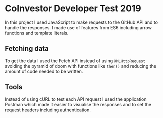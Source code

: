 # CoInvestor Developer Test 2019

In this project I used JavaScript to make requests to the GitHub API and to handle the responses. I made use of features from ES6 including arrow functions and template literals.

## Fetching data

To get the data I used the Fetch API instead of using `XMLHttpRequest` avoiding the pyramid of doom with functions like `then()` and reducing the amount of code needed to be written.

## Tools

Instead of using cURL to test each API request I used the application Postman which made it easier to visualise the responses and to set the request headers including authentication.